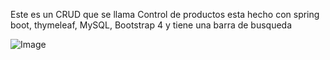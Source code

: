 Este es un CRUD que se llama Control de productos esta hecho con spring boot, thymeleaf, MySQL, Bootstrap 4 y tiene una barra de busqueda

![Image](https://github.com/user-attachments/assets/7eabbec8-4a68-4711-990c-a186f9c959c3)
